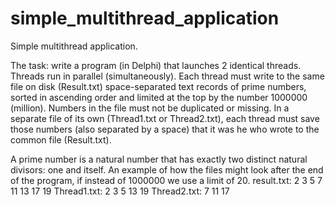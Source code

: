 # simple_multithread_application
Simple multithread application.

The task: write a program (in Delphi) that launches 2 identical threads. Threads run in parallel (simultaneously).
Each thread must write to the same file on disk (Result.txt) space-separated text records of prime numbers, sorted in ascending order and limited at the top by the number 1000000 (million).
Numbers in the file must not be duplicated or missing.
In a separate file of its own (Thread1.txt or Thread2.txt), each thread must save those numbers (also separated by a space) that it was he who wrote to the common file (Result.txt).

A prime number is a natural number that has exactly two distinct natural divisors: one and itself.
An example of how the files might look after the end of the program, if instead of 1000000 we use a limit of 20.
result.txt:
2 3 5 7 11 13 17 19
Thread1.txt:
2 3 5 13 19
Thread2.txt:
7 11 17
